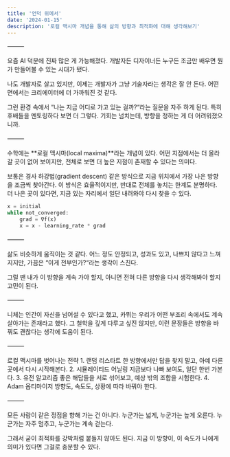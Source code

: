 ```yaml
---
title: '언덕 위에서'
date: '2024-01-15'
description: '로컬 맥시마 개념을 통해 삶의 방향과 최적화에 대해 생각해보기'
---
```


⸻

요즘 AI 덕분에 진짜 많은 게 가능해졌다.
개발자든 디자이너든 누구든
조금만 배우면 뭔가 만들어볼 수 있는 시대가 됐다.

나도 개발자로 살고 있지만,
이제는 개발자가 그냥 기술자라는 생각은 잘 안 든다.
어떤 면에서는 크리에이터에 더 가까워진 것 같다.

그런 환경 속에서 “나는 지금 어디로 가고 있는 걸까?“라는 질문을 자주 하게 된다.
특히 후배들을 멘토링하다 보면 더 그렇다.
기회는 넘치는데, 방향을 정하는 게 더 어려워졌으니까.

⸻

수학에는 **로컬 맥시마(local maxima)**라는 개념이 있다.
어떤 지점에서는 더 올라갈 곳이 없어 보이지만,
전체로 보면 더 높은 지점이 존재할 수 있다는 의미다.

보통은 경사 하강법(gradient descent) 같은 방식으로
지금 위치에서 가장 나은 방향을 조금씩 찾아간다.
이 방식은 효율적이지만,
반대로 전체를 놓치는 한계도 분명하다.
더 나은 곳이 있다면,
지금 있는 자리에서 일단 내려와야 다시 찾을 수 있다.

```python
x = initial
while not_converged:
    grad = ∇f(x)
    x = x - learning_rate * grad
```

⸻

삶도 비슷하게 움직이는 것 같다.
어느 정도 안정되고, 성과도 있고, 나쁘지 않다고 느껴지지만,
가끔은 “이게 전부인가?“라는 생각이 스친다.

그럴 땐 내가 이 방향을 계속 가야 할지,
아니면 전혀 다른 방향을 다시 생각해봐야 할지 고민이 된다.

⸻

니체는 인간이 자신을 넘어설 수 있다고 했고,
카뮈는 우리가 어떤 부조리 속에서도 계속 살아가는 존재라고 했다.
그 철학을 깊게 다루고 싶진 않지만,
이런 문장들은 방향을 바꿔도 괜찮다는 생각에 도움이 된다.

⸻

로컬 맥시마를 벗어나는 전략 1. 랜덤 리스타트
한 방향에서만 답을 찾지 말고, 아예 다른 곳에서 다시 시작해본다. 2. 시뮬레이티드 어닐링
지금보다 나빠 보여도, 일단 한번 가본다. 3. 유전 알고리즘
좋은 해답들을 서로 섞어보고, 예상 밖의 조합을 시험한다. 4. Adam 옵티마이저
방향도, 속도도, 상황에 따라 바꿔야 한다.

⸻

모든 사람이 같은 정점을 향해 가는 건 아니다.
누군가는 넓게, 누군가는 높게 오른다.
누군가는 자주 멈추고,
누군가는 계속 걷는다.

그래서 굳이 최적화를 강박처럼 붙들지 않아도 된다.
지금 이 방향이, 이 속도가
나에게 의미가 있다면
그걸로 충분할 수 있다.
